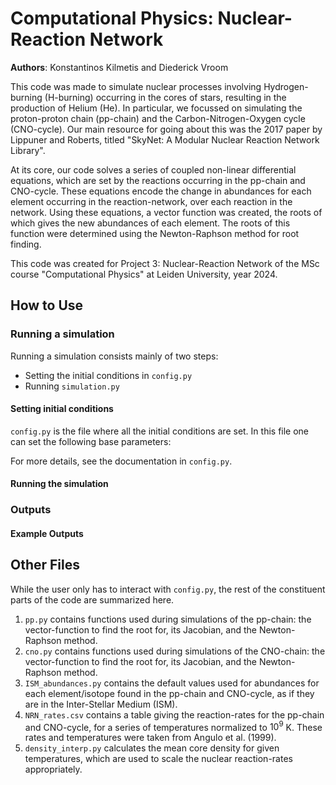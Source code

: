 # Computational Physics: Nuclear-Reaction Network

**Authors**: Konstantinos Kilmetis and Diederick Vroom

This code was made to simulate nuclear processes involving Hydrogen-burning (H-burning) occurring in the cores of stars, resulting in the production of Helium (He). In particular, we focussed on simulating the proton-proton chain (pp-chain) and the Carbon-Nitrogen-Oxygen cycle (CNO-cycle). Our main resource for going about this was the 2017 paper by Lippuner and Roberts, titled "SkyNet: A Modular Nuclear Reaction Network Library". 

At its core, our code solves a series of coupled non-linear differential equations, which are set by the reactions occurring in the pp-chain and CNO-cycle. These equations encode the change in abundances for each element occurring in the reaction-network, over each reaction in the network. Using these equations, a vector function was created, the roots of which gives the new abundances of each element. The roots of this function were determined using the Newton-Raphson method for root finding.

This code was created for Project 3: Nuclear-Reaction Network of the MSc course "Computational Physics" at Leiden University, year 2024.

## How to Use

### Running a simulation

Running a simulation consists mainly of two steps:

* Setting the initial conditions in `config.py`
* Running `simulation.py`

#### Setting initial conditions

`config.py` is the file where all the initial conditions are set. In this file one can set the following base parameters:

For more details, see the documentation in `config.py`.

#### Running the simulation

### Outputs

#### Example Outputs

## Other Files

While the user only has to interact with `config.py`, the rest of the constituent parts of the code are summarized here.

1. `pp.py` contains functions used during simulations of the pp-chain: the vector-function to find the root for, its Jacobian, and the Newton-Raphson method.
2. `cno.py` contains functions used during simulations of the CNO-chain: the vector-function to find the root for, its Jacobian, and the Newton-Raphson method.
3. `ISM_abundances.py` contains the default values used for abundances for each element/isotope found in the pp-chain and CNO-cycle, as if they are in the Inter-Stellar Medium (ISM).
4. `NRN_rates.csv` contains a table giving the reaction-rates for the pp-chain and CNO-cycle, for a series of temperatures normalized to $10^9$ K. These rates and temperatures were taken from Angulo et al. (1999).
5. `density_interp.py` calculates the mean core density for given temperatures, which are used to scale the nuclear reaction-rates appropriately.